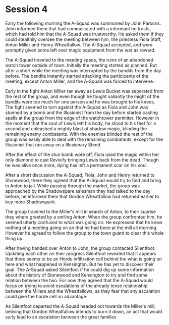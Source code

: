 # Session 4

Early the following morning the A-Squad was summoned by John Parsons. John informed them that had commuicated with a informant he trusts, which had told him that the A-Squad was trustworthy. He asked them if they could stealthily oversee the meeting between him, the priestess Fiola Staff, Anton Miller and Henry Wheatfallow. The A-Squad accepted, and were promptly given some left over magic equipment from the war as reward.

The A-Squad traveled to the meeting space, the ruins of an abandoned watch tower outside of town. Initially the meeting started as planned. But after a short while the meeting was interrupted by the bandits from the day before. The bandits instantly started attacking the participants of the meeting, except Anton Miller, and the A-Squad was forced to intervene.

Early in the fight Anton Miller ran away as Lewis Bucket was seperated from the rest of the group, and even though he fought valiantly the might of the bandits were too much for one person and he was brought to his knees. The fight seemed to turn against the A-Squad as Fiola and John was stunned by a bomb and the Illusionist from the day before started casting spells at the group from the edge of the watchtower perimiter. However in the moment that the soul of Lewis left his body, he stood to his feet for a second and unleashed a mighty blast of shadow magic, blinding the remaining enemy combatants. With the enemies blinded the rest of the group was easily able to deal with the remaining combatants, except for the Illusionist that ran away on a Illusionary Steed.

After the effect of the stun bomb wore off, Fiola used the magic within her only diamond to cast Revivify bringing Lewis back from the dead. Though he was alive once more, dying has left a permanent scar on his soul.

After a short discussion the A-Squad, Fiola, John and Henry returned to Stonewood, there they agreed that the A-Squad would try to find and bring in Anton to jail. While passing through the market, the group was approached by the Shadowspare salesman they had talked to the day before, he informed them that Gordon Wheatfallow had returned earlier to buy more Shadowspark.

The group traveled to the Miller's mill in search of Anton, to their suprise they where greeted by a smiling Anton. When the group confronted him, he seemed utterly confused to what was going on. He expressed that he knew nothing of a meeting going on an that he had been at the mill all morning. However he agreed to follow the group to the town guard to clear this whole thing up. 

After having handed over Anton to John, the group contacted Silentfoot. Updating each other on their progress Silentfoot revealed that it appears that there seems to be an Horde infiltration cell behind the what is going on here and what happened in Kensington. But he has yet to discover their goal. The A-Squad asked Silentfoot if he could dig up some information about the history of Stonewood and Kensington to try and find some relation between the two. For now they agreed that the A-Squad would focus on trying to avoid escalations of the already tense relationship between the Millers and the Wheatfallows, as they fear that any escalation could give the horde cell an advantage.

As Silentfoot departed the A-Squad headed out towards the Miller's mill, beliving that Gordon Wheatfallow intends to burn it down, an act that would surly lead to an escalation between the great families
